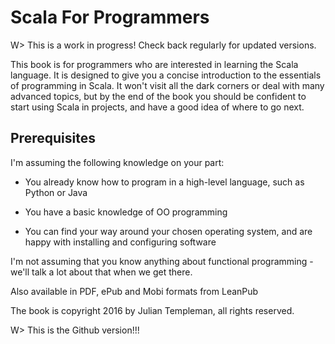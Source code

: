 # Scala For Programmers
W> This is a work in progress! Check back regularly for updated versions.

This book is for programmers who are interested in learning the Scala language. It is designed to give you a concise introduction to the essentials of programming in Scala. It won't visit all the dark corners or deal with many advanced topics, but by the end of the book you should be confident to start using Scala in projects, and have a good idea of where to go next.

## Prerequisites

I'm assuming the following knowledge on your part:

   * You already know how to program in a high-level language, such as Python or Java

   * You have a basic knowledge of OO programming

   * You can find your way around your chosen operating system, and are happy with installing and configuring software

I'm not assuming that you know anything about functional programming - we'll talk a lot about that when we get there.

Also available in PDF, ePub and Mobi formats from LeanPub

The book is copyright 2016 by Julian Templeman, all rights reserved.

W> This is the Github version!!!